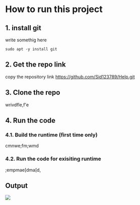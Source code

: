 # How to run this project

## 1. install git
write somethig here
```
sudo apt -y install git
```

## 2. Get the repo link
copy the repository link https://github.com/Sid123789/Help.git

## 3. Clone the repo 
wrivdfle,f'e

## 4. Run the code
### 4.1. Build the runtime (first time only)
cmnwe;fm;wmd

### 4.2. Run the code for exisiting runtime 
;empmae[dma[d,

## Output 
![](PATH)
